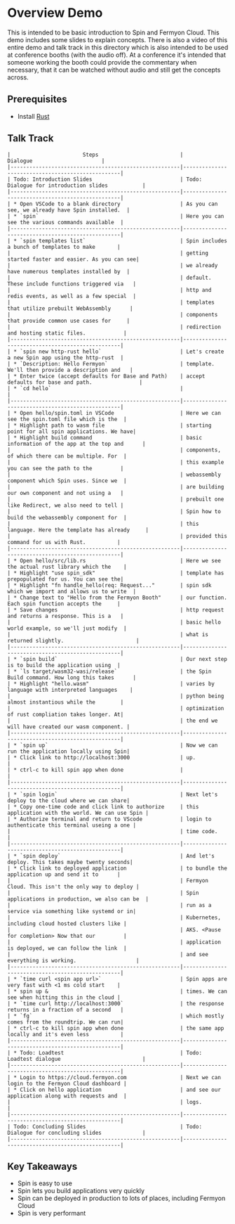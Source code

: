 # Overview Demo
This is intended to be basic introduction to Spin and Fermyon Cloud. This demo includes some slides to explain concepts. There is also a video of this entire demo and talk track in this directory which is also intended to be used at conference booths (with the audio off). At a conference it's intended that someone working the booth could provide the commentary when necessary, that it can be watched without audio and still get the concepts across.

## Prerequisites
* Install [Rust](https://www.rust-lang.org/tools/install)
  
## Talk Track
    |                       Steps                          |                    Dialogue                      |
    |------------------------------------------------------|--------------------------------------------------|
    | Todo: Introduction Slides                            | Todo: Dialogue for introduction slides           |
    |------------------------------------------------------|--------------------------------------------------|
    | * Open VSCode to a blank directory                   | As you can see, we already have Spin installed.  |
    | * `spin`                                             | Here you can see the various commands available  |
    |------------------------------------------------------|--------------------------------------------------|
    | * `spin templates list`                              | Spin includes a bunch of templates to make       |
    |                                                      | getting started faster and easier. As you can see|
    |                                                      | we already have numerous templates installed by  |
    |                                                      | default. These include functions triggered via   |
    |                                                      | http and redis events, as well as a few special  |
    |                                                      | templates that utilize prebuilt WebAssembly      |
    |                                                      | components that provide common use cases for     |
    |                                                      | redirection and hosting static files.            |
    |------------------------------------------------------|--------------------------------------------------|
    | * `spin new http-rust hello`                         | Let's create a new Spin app using the http-rust  |
    | * `Description: Hello Fermyon`                       | template. We'll then provide a description and   |
    | * Enter twice (accept defaults for Base and Path)    | accept defaults for base and path.               |
    | * `cd hello`                                         |                                                  |
    |------------------------------------------------------|--------------------------------------------------|
    | * Open hello/spin.toml in VSCode                     | Here we can see the spin.toml file which is the  |
    | * Highlight path to wasm file                        | starting point for all spin applications. We have|
    | * Highlight build command                            | basic information of the app at the top and      |
    |                                                      | components, of which there can be multiple. For  |
    |                                                      | this example you can see the path to the         |
    |                                                      | webassembly component which Spin uses. Since we  |
    |                                                      | are building our own component and not using a   |
    |                                                      | prebuilt one like Redirect, we also need to tell |
    |                                                      | Spin how to build the webassembly component for  |
    |                                                      | this language. Here the template has already     |
    |                                                      | provided this command for us with Rust.          |
    |------------------------------------------------------|--------------------------------------------------|
    | * Open hello/src/lib.rs                              | Here we see the actual rust library which the    |
    | * Highlight "use spin_sdk"                           | template has prepopulated for us. You can see the|
    | * Highlight "fn handle_hello(req: Request..."        | spin sdk which we import and allows us to write  |
    | * Change text to "Hello from the Fermyon Booth"      | our function. Each spin function accepts the     |
    | * Save changes                                       | http request and returns a response. This is a   |
    |                                                      | basic hello world example, so we'll just modify  |
    |                                                      | what is returned slightly.                       |
    |------------------------------------------------------|--------------------------------------------------|
    | * `spin build`                                       | Our next step is to build the application using  |
    | * `ls target/wasm32-wasi/release`                    | the Spin Build command. How long this takes      |
    | * Highlight "hello.wasm"                             | varies by language with interpreted languages    |
    |                                                      | python being almost instantious while the        |
    |                                                      | optimization of rust compliation takes longer. At|
    |                                                      | the end we will have created our wasm component. |
    |------------------------------------------------------|--------------------------------------------------|
    | * `spin up`                                          | Now we can run the application locally using Spin|
    | * Click link to http://localhost:3000                | up.                                              |
    | * ctrl-c to kill spin app when done                  |                                                  |
    |------------------------------------------------------|--------------------------------------------------|
    | * `spin login`                                       | Next let's deploy to the cloud where we can share|
    | * Copy one-time code and click link to authorize     | this application with the world. We can use Spin |
    | * Authorize terminal and return to VScode            | login to authenticate this terminal useing a one |
    |                                                      | time code.                                       |
    |------------------------------------------------------|--------------------------------------------------|
    | * `spin deploy`                                      | And let's deploy. This takes maybe twenty seconds|
    | * Click link to deployed application                 | to bundle the application up and send it to      |
    |                                                      | Fermyon Cloud. This isn't the only way to deploy |
    |                                                      | Spin applications in production, we also can be  |
    |                                                      | run as a service via something like systemd or in|
    |                                                      | Kubernetes, including cloud hosted clusters like |
    |                                                      | AKS. <Pause for completion> Now that our         |
    |                                                      | application is deployed, we can follow the link  |
    |                                                      | and see everything is working.                   |
    |------------------------------------------------------|--------------------------------------------------|
    | * `time curl <spin app url>`                         | Spin apps are very fast with <1 ms cold start    |
    | * spin up &                                          | times. We can see when hitting this in the cloud |
    | * `time curl http://localhost:3000`                  | the response returns in a fraction of a second   |
    | * `fg`                                               | which mostly comes from the roundtrip. We can run|
    | * ctrl-c to kill spin app when done                  | the same app locally and it's even less          |
    |------------------------------------------------------|--------------------------------------------------|
    | * Todo: Loadtest                                     | Todo: Loadtest dialogue                          |
    |------------------------------------------------------|--------------------------------------------------|
    | * Login to https://cloud.fermyon.com                 | Next we can login to the Fermyon Cloud dashboard |
    | * Click on hello application                         | and see our application along with requests and  |
    |                                                      | logs.                                            |
    |------------------------------------------------------|--------------------------------------------------|
    | Todo: Concluding Slides                              | Todo: Dialogue for concluding slides             |
    |------------------------------------------------------|--------------------------------------------------|

## Key Takeaways
* Spin is easy to use
* Spin lets you build applications very quickly
* Spin can be deployed in production to lots of places, including Fermyon Cloud
* Spin is very performant
